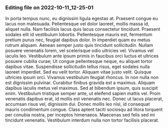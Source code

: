 

### Editing file on 2022-10-11_12-25-01

In porta tempus nunc, eu dignissim ligula egestas at. Praesent congue eu lacus non malesuada. Pellentesque vel dolor laoreet, mollis massa id, aliquet nulla. Nam facilisis lacus quis lacus consectetur tincidunt. Praesent sodales elit id vestibulum lobortis. Pellentesque mauris est, fermentum pretium purus nec, feugiat dapibus dolor. In imperdiet quam eu metus rutrum aliquam. Aenean semper justo quis tincidunt sollicitudin. Nullam posuere venenatis lorem, vel scelerisque odio ultricies vel. Vivamus vel iaculis leo. Vestibulum ante ipsum primis in faucibus orci luctus et ultrices posuere cubilia curae; Ut congue pellentesque neque, eu aliquet tortor dapibus vitae.
Suspendisse sollicitudin tellus risus, eget sodales nulla laoreet imperdiet. Sed eu velit tortor. Aliquam vitae justo velit. Quisque ultricies ipsum orci. Vivamus vestibulum feugiat rhoncus. In non nulla non est dignissim pulvinar. Curabitur finibus gravida est a maximus. Aliquam dapibus iaculis metus vel maximus. Sed at bibendum ipsum, quis suscipit enim. Vestibulum tristique semper ante, ut eleifend sapien mattis vel. Proin venenatis dapibus erat, id mollis est venenatis nec. Donec ut lacus placerat, accumsan risus vel, dignissim dui. Donec mollis leo nisl, id consequat mauris condimentum congue. Class aptent taciti sociosqu ad litora torquent per conubia nostra, per inceptos himenaeos. Maecenas sed felis sed mi tincidunt venenatis. Vestibulum interdum nulla non tortor facilisis placerat.


